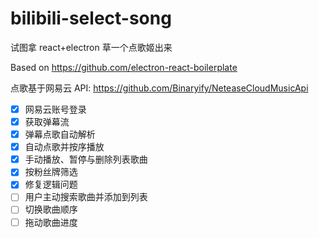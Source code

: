 # bilibili-select-song

试图拿 react+electron 草一个点歌姬出来

Based on https://github.com/electron-react-boilerplate

点歌基于网易云 API: https://github.com/Binaryify/NeteaseCloudMusicApi

- [x] 网易云账号登录
- [x] 获取弹幕流
- [x] 弹幕点歌自动解析
- [x] 自动点歌并按序播放
- [x] 手动播放、暂停与删除列表歌曲
- [x] 按粉丝牌筛选
- [x] 修复逻辑问题
- [ ] 用户主动搜索歌曲并添加到列表
- [ ] 切换歌曲顺序
- [ ] 拖动歌曲进度
